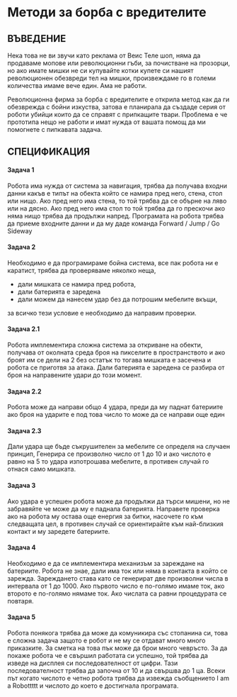 # Методи за борба с вредителите

## ВЪВЕДЕНИЕ

Нека това не ви звучи като реклама от Веис Теле шоп, няма да продаваме мопове или
революционни гъби, за почистване на прозорци, но ако имате мишки не си купувайте котки купете
си нашият революционен обезвреди тел на мишки, произвеждаме го в големи количества имаме
вече един. Ама не работи.

Революционна фирма за борба с вредителите е открила метод как да ги обезврежда с бойни
изкуства, затова е планирала да създаде серия от роботи убийци които да се справят с
припкащите твари. Проблема е че прототипа нещо не работи и имат нужда от вашата помощ да
ми помогнете с пипкавата задача.

## СПЕЦИФИКАЦИЯ

#### Задача 1
Робота има нужда от система за навигация, трябва да получава входни данни какъв е
типът на обекта който се намира пред него, стена, стол или нищо. Ако пред него има стена,
то той трябва да се обърне на ляво или на дясно. Ако пред него има стол то той трябва да
го прескочи ако няма нищо трябва да продължи напред. Програмата на робота трябва да
приеме входните данни и да му даде команда Forward / Jump / Go Sideway


#### Задача 2
Необходимо е да програмираме бойна система, все пак робота ни е каратист, трябва да
проверяваме няколко неща, 
- дали мишката се намира пред робота, 
- дали батерията е заредена 
- дали можем да нанесем удар без да потрошим мебелите вкъщи, 

за всичко тези условие е необходимо да направим проверки.

#### Задача 2.1
Робота имплементира сложна система за откриване на обекти, получава от околната среда
броя на пикселите в пространството и ако броят им се дели на 2 без остатък то тогава
мишката е засечена и робота се приготвя за атака.
Дали батерията е заредена се разбира от броя на направените удари до този момент.

#### Задача 2.2
Робота може да направи общо 4 удара, преди да му паднат батериите ако броя на ударите
е под това число то може да се направи още един

#### Задача 2.3
Дали удара ще бъде съкрушителен за мебелите се определя на случаен принцип,
Генерира се произволно число от 1 до 10 и ако числото е равно на 5 то удара изпотрошава
мебелите, в противен случай го отнася само мишката.

#### Задача 3
Ако удара е успешен робота може да продължи да търси мишени, но не забравяйте че
може да му е паднала батерията. Направете проверка ако на робота му остава още
енергия за битки, насочете го към следващата цел, в противен случай се ориентирайте към
най-близкия контакт и му заредете батериите. 

#### Задача 4
Необходимо е да се имплементира механизъм за зареждане на батериите. Робота не
знае, дали има ток или няма в контакта в който се зарежда. Зареждането става като се
генерират две произволни числа в интервала от 1 до 1000. Ако първото число е по-голямо
имаме ток, ако второто е по-голямо нямаме ток. Ако числата са равни процедурата се
повтаря. 

#### Задача 5
Робота понякога трябва да може да комуникира със стопанина си, това е сложна задача
защото е робот и не му се отдават много много приказките. За сметка на това пък може да
брои много чевръсто. За да покаже робота че е свършил работата си успешно, той трябва
да изведе на дисплея си последователност от цифри. Тази последователност трябва да
започна от 10 и да свършва до 1 ца. Всеки път когато числото е четно робота трябва да
извежда съобщението I am a Robottttt и числото до което е достигнала програмата.